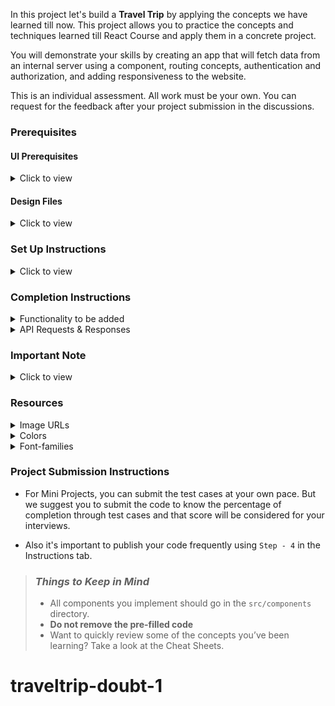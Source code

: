 In this project let's build a **Travel Trip** by applying the concepts we have learned till now. This project allows you to practice the concepts and techniques learned till React Course and apply them in a concrete project.

You will demonstrate your skills by creating an app that will fetch data from an internal server using a component, routing concepts, authentication and authorization, and adding responsiveness to the website.

This is an individual assessment. All work must be your own. You can request for the feedback after your project submission in the discussions.

### Prerequisites

#### UI Prerequisites

<details>
<summary>Click to view</summary>

- What is Figma?
  - Figma is a vector graphics editor and prototyping tool which is primarily web-based. You can check more info on the <a href="https://www.figma.com/" target="_blank">website</a>
- Create a Free account in Figma.
  - Kindly follow the instructions as shown in <a href="https://www.youtube.com/watch?v=hrHL2VLMl7g&t=37s" target="_blank">this</a> video to create a free Figma account. Watch the video upto **00:50**
- How to Check CSS in Figma?
  - Kindly follow the instructions as shown in <a href="https://www.youtube.com/watch?v=B242nuM3y2s" target="_blank">this</a> video to check CSS in a Figma screen. Watch the video upto **02:45**.
- Export Images in Figma screen

  - Kindly follow the instructions as shown in <a href="https://www.youtube.com/watch?v=NpzL1MONwaw" target="_blank">this</a> video to export images from a Figma screen.
  - Click on the Export button to get Export options as shown in the below image.

  <div style="text-align:center;margin:10px 0px 0px 45px;width:200px;">
    <img src="https://assets.ccbp.in/frontend/react-js/figma-export-option.png" />
  </div>

- Upload your exported images from Figma to Cloudinary and get image URLs from Cloudinary. Refer <a href="https://www.figma.com/file/XoGFET0MdppCNgH6RhvcQe/Mini-Project---Travel-Trip?type=design&node-id=0-3523&mode=design&t=S89jMW84CTwn2Mkc-11" target="_blank">this</a> session for better understanding.

</details>

#### Design Files

<details>
<summary>Click to view</summary>

- You can check the **Design Files** for different devices <a href="https://www.figma.com/file/XoGFET0MdppCNgH6RhvcQe/Mini-Project---Travel-Trip?type=design&node-id=0-3523&mode=design&t=S89jMW84CTwn2Mkc-11" target="_blank">here</a>.

</details>

### Set Up Instructions

<details>
<summary>Click to view</summary>

- Download dependencies by running `npm install`
- Start up the app using `npm start`
</details>

### Completion Instructions

<details>
<summary>Functionality to be added</summary>
<br/>
The app must have the following functionalities

- **Login Route**

  - When an invalid credentials are provided and the **Login** button is clicked, then the respective error message received from the response should be displayed
  - When a valid credentials are provided and the **Login** button is clicked, then the page should be navigated to the Home Route
  - When an _unauthenticated_ user tries to access the Home Route, Book A New Trip Route and My Trips Route, then the page should be navigated to Login Route
  - When an _authenticated_ user tries to access the Home Route, Book A New Trip Route and My Trips Route, then the page should be navigated to the respective route
  - When an _authenticated_ user tries to access the Login Route, then the page should be navigated to the Home Route
  - When the **Show Password** eye icon is clicked, then the password should be shown
  - When the **Show Password** eye icon is clicked again, then the password should be masked

- **Home Route**

  - When an _authenticated_ user opens the Home Route
    - Clicks on the **Book A New Trip** button, then the page should be navigated to the Book A New Trip Route

- **Book A New Trip Route**

  - When the Book A New Trip Route is opened, the user should be able to see a **Your Details** form with inputs **Name**, **Start Location**, **End Location** and **Next** button.
    - **Your Details** step should be displayed as an active step as shown in the Figma.
      - The user should be able to click the **Next** button. When clicked, the user should see
        - The error message `Enter your name`, if the **Name** input is empty.
        - The error message `Enter your start location`, if the **Start Location** input is empty.
        - The error message `Enter your end location`, if the **End Location** input is empty.
        - The **Date Selection** form should be displayed if the valid values are provided.
    - **Your Details** step should be displayed as a completed step and **Date Selection** should be displayed as an active step as shown in the figma.
    - In the **Date Selection** form, the user should be able to see a form with inputs **Start Date** and **End Date**.
    - The user should be able to click the **Previous** button. When clicked, the user should see the Your Details Form and input values should be persisted and the user should be able to update the input values and submit them again.
    - The user should be able to click the **Next** button. When clicked, the user should see
      - The error message `Select start date`, if the **Start Date** input is empty.
      - The error message `Select end date`, if the **End Date** input is empty.
      - The error message `The end date cannot be less than the start date`, if the **End Date** input value is less than the **Start Date** input value.
      - The **Guests** form should be displayed if the valid values are provided.
    - **Your Details** and **Date Selection** steps should be displayed as completed steps.
    - In the **Guests** section, the user should be able to see a section with **Adults**, **Children** and **Infants**.
    - **Guests** should be displayed as an active step as shown in the figma.
    - The user should be able to see
      - By default, Adults are set to one (Considering the user) and can be increased, but cannot be decreased to a value less than one.
      - By default, Children are set to zero and can be increased, but cannot be decreased to a value less than zero.
      - By default, Infants are set to zero and can be increased, but cannot be decreased to a value less than zero.
    - The user should be able to click the **Previous** button. When clicked, the user should see the Date Selection form and input values should be persisted and the user should be able to update the input values and submit them again.
    - The user should be able to click the **Next** button. When clicked, the user should see the **Travel Assistance** form.
    - In the **Travel Assistance** form, the user should be able to see a form with Travel assistance needed input.
    - **Your Details, Date Selection** and **Guests** steps should be displayed as completed steps.
    - **Travel Assistance** should be displayed as an active step as shown in figma.
    - The user should be able to check the Travel Assistance Needed checkbox. When checked, the user should see Travel Assistance should be displayed, and able to select an option.
    - The user should be able to click the **Previous** button. When clicked, the user should see the Guests and count should be persisted and the user should be able to update the counts.
    - The user should be able to click the **Next** button. When clicked, the user should see the **Confirmation** form.
    - In the **Confirmation** form, the user should be able to see all the steps details.
    - **Your Details, Date Selection, Guests** and **Travel Assistance** steps should be displayed as completed steps.
    - **Confirmation** should be displayed as an active step as shown in the figma.
    - The user should be able to click the **Cancel** button. When clicked, the user should see the **Your Details** form with empty input values.
    - The user should be able to click the **Confirm** button. When clicked, the user should see the Confirmed message and **Book New Trip** button to book a new trip.

- **My Trips Route**

  - When the **My Trips** route is opened,
    - The users should be able to see the Trips details in the cards as shown in the figma.
    - If there is no trips created, then the No trips screen should be displayed as shown in the figma.

- **Header**

  - When the **website logo** text is clicked, then the page should be navigated to the Home Route
  - When the **Home** link is clicked, then the page should be navigated to the Home Route
  - When the **My Trips** link is clicked, then the page should be navigated to the My Trips Route
  - When the **Logout** button is clicked, then the page should be navigated to the Login Route

- Users should be able to view the website responsively in mobile view, tablet view as well

</details>

<details>
<summary>API Requests & Responses</summary>
<br/>

**loginApiUrl**

#### API: `https://apis.ccbp.in/login`

#### Method: `POST`

#### Request:

```json
{
  "username": "rahul",
  "password": "rahul@2021"
}
```

#### Description:

Returns a response based on the credentials provided

#### Sample Success Response

```json
{
  "jwt_token": "eyJhbGciOiJIUzI1NiIsInR5cCI6IkpXVCJ9.eyJ1c2VybmFtZSI6InJhaHVsIiwicm9sZSI6IlBSSU1FX1VTRVIiLCJpYXQiOjE2MTk2Mjg2MTN9. nZDlFsnSWArLKKeF0QbmdVfLgzUbx1BGJsqa2kc_21Y"
}
```

#### Sample Failure Response

```json
{
  "status_code": 404,
  "error_msg": "Username is not found"
}
```

</details>

### Important Note

<details>
<summary>Click to view</summary>

<br/>

**The following instructions are required for the tests to pass**

- **Note:**

  - For Mini Projects, You have to use HTML elements to style the React Components. Usage of `styled-components` (CSS in JS) to style React components are not supported in Mini Projects. Test cases won't be passed, if you use styled components.
  - Refer to the below Example for the usage of `data-testid` in the HTML elements
    - Example: `<div data-testid="questionItem" className="question-item"/>`

- **Routes**

  - `Home` Route should consist of `/` in the URL path
  - `My Trips` Route should consist of `/my-trips` in the URL path
  - `Book A New Trip` Route should consist of `/book-a-new-trip` in the URL path

  - **Header**

    - The Travel Trip Logo text in Header should consist of font-family value as `Caveat`

- **Login Route**

  - The Travel Trip Logo text should consist of of font-family value as `Caveat`.
  - The HTML button element with show password eye icon should have the `data-testid` attribute value as **show-password** to it

- **Book A New Trip Route**

  - The successfully completed image which displayed before the step should have the alt as the value of the key `displayText` from the initial steps list provided.
  - The successfully completed image which displayed in the confirmed message should have the alt as **success**.

- **Not Found Route**
  - The Not Found image should consist of alt attribute value as `not found`
- **Kindly follow the screens as shown in figma**

</details>

### Resources

<details>
<summary>Image URLs</summary>

[https://assets.ccbp.in/frontend/react-js/travel-trip-steps-successfully-completed-img.png](https://assets.ccbp.in/frontend/react-js/travel-trip-steps-successfully-completed-img.png)

</details>

<details>
<summary>Colors</summary>

<br/>

**Background Colors**:

<div style="background-color: #3b82f6; width: 150px; padding: 10px; color: white">Hex: #3b82f6</div>
<div style="background-color: #304766; width: 150px; padding: 10px; color: white">Hex: #304766</div>
<div style="background-color: #ffffff; width: 150px; padding: 10px; color: white">Hex: #ffffff</div>
<div style="background-color: #2563eb; width: 150px; padding: 10px; color: white">Hex: #2563eb</div>
<div style="background-color: #dbeafe; width: 150px; padding: 10px; color: white">Hex: #dbeafe</div>

<br/>

**Text Colors**:

<div style="background-color: #334155; width: 150px; padding: 10px; color: black">Hex: #334155</div>
<div style="background-color: #2563eb; width: 150px; padding: 10px; color: black">Hex: #2563eb</div>
<div style="background-color: #1e293b; width: 150px; padding: 10px; color: black">Hex: #1e293b</div>
<div style="background-color: #ffffff; width: 150px; padding: 10px; color: white">Hex: #ffffff</div>
<div style="background-color: #64748b; width: 150px; padding: 10px; color: white">Hex: #64748b</div>
<div style="background-color: #f1f5f9; width: 150px; padding: 10px; color: white">Hex: #f1f5f9</div>
<div style="background-color: #475569; width: 150px; padding: 10px; color: white">Hex: #475569</div>
<br/>

**Border Colors**

<div style="background-color: #cbd5e1; width: 150px; padding: 10px; color: black">Hex: #cbd5e1</div>
<div style="background-color: #e2e8f0; width: 150px; padding: 10px; color: black">Hex: #e2e8f0</div>

</details>

<details>
<summary>Font-families</summary>

- Caveat
- Roboto

</details>

### Project Submission Instructions

- For Mini Projects, you can submit the test cases at your own pace. But we suggest you to submit the code to know the percentage of completion through test cases and that score will be considered for your interviews.

- Also it's important to publish your code frequently using `Step - 4` in the Instructions tab.

> ### _Things to Keep in Mind_
>
> - All components you implement should go in the `src/components` directory.
> - **Do not remove the pre-filled code**
> - Want to quickly review some of the concepts you’ve been learning? Take a look at the Cheat Sheets.
# traveltrip-doubt-1
